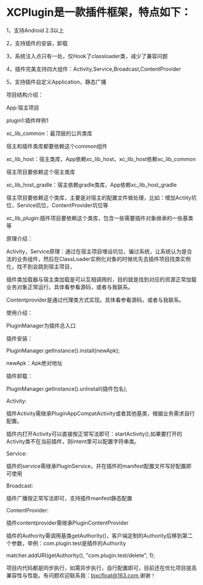 # XCPlugin是一款插件框架，特点如下：

1，支持Android 2.3以上

2，支持插件的安装，卸载

3，系统注入点只有一处，仅Hook了classloader类，减少了兼容问题

4，插件完美支持四大组件：Activity,Service,Broadcast,ContentProvider

5，支持插件自定义Application，静态广播


项目结构介绍：

App:宿主项目

plugin1:插件样例1

xc_lib_common：最顶层的公共类库

宿主和插件类库都要依赖这个common组件

xc_lib_host：宿主类库，App依赖xc_lib_host，xc_lib_host依赖xc_lib_common

宿主项目要依赖这个宿主类库

xc_lib_host_gradle：宿主依赖gradle类库，App依赖xc_lib_host_gradle

宿主项目要依赖这个类库，主要是对宿主的配置文件做处理，比如：增加Actiity坑位，Service坑位，ContentProvider坑位等

xc_lib_plugin:插件项目要依赖这个类库，包含一些需要插件对象继承的一些基类等


原理介绍：

Activity，Service原理：通过在宿主项目埋设坑位，骗过系统，让系统认为是合法的业务组件，然后在ClassLoader实例化对象的时候优先去插件项目找类实例化，找不到会跳到宿主项目，

插件类加载器与宿主类加载是可以互相调用的，目的就是找到对应的资源正常加载业务对象正常运行。具体看参看源码，或者与我联系。

Contentprovider是通过代理类方式实现。具体看参看源码，或者与我联系。


使用介绍：

PluginManager为插件总入口

插件安装：

 PluginManager.getInstance().install(newApk);
 
 newApk：Apk绝对地址
 
 插件卸载：
 
 PluginManager.getInstance().unInstall(插件包名);
 
 Activity:
 
 插件Activity需继承PluginAppCompatActivity或者其他基类，根据业务需求自行配置。
 
 插件内打开Activity可以直接按正常写法即可：startActivity(),如果要打开的Activity类不在当前插件，则intent里可以配置字符串类。
 
 Service:
 
 插件的service需继承PluginService，并在插件的manifest配置文件写好配置即可使用
 
 Broadcast:
 
 插件广播按正常写法即可，支持插件manfest静态配置
 
 ContentProvider:
 
 插件contentprovider需继承PluginContentProvider
 
 插件的Authority需调用基类getAuthority()，客户端定制的Authority后移到第二个参数，举例：com.plugin.test是插件的Authority
 
   matcher.addURI(getAuthority(), "com.plugin.test/delete", 1);
   
 
 
 项目内代码都是同步执行，如需异步执行，自行配置即可，目前还在优化项目提高兼容性与性能。有问题欢迎联系我：bjxcfloat@163.com,谢谢！
 
 
 
 
 


